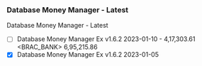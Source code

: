 ### Database Money Manager - Latest

Database Money Manager - Latest
- [ ] Database Money Manager Ex v1.6.2 2023-01-10 - 4,17,303.61 <BRAC_BANK> 6,95,215.86 
- [x] Database Money Manager Ex v1.6.2 2023-01-05